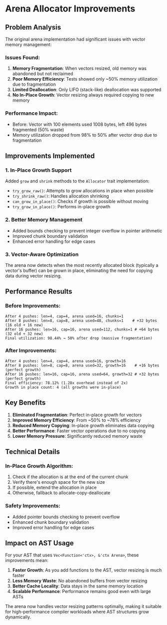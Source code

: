 # Arena Allocator Improvements

## Problem Analysis

The original arena implementation had significant issues with vector memory management:

### Issues Found:
1. **Memory Fragmentation**: When vectors resized, old memory was abandoned but not reclaimed
2. **Poor Memory Efficiency**: Tests showed only ~50% memory utilization due to fragmentation
3. **Limited Deallocation**: Only LIFO (stack-like) deallocation was supported
4. **No In-Place Growth**: Vector resizing always required copying to new memory

### Performance Impact:
- Before: Vector with 100 elements used 1008 bytes, left 496 bytes fragmented (50% waste)
- Memory utilization dropped from 98% to 50% after vector drop due to fragmentation

## Improvements Implemented

### 1. In-Place Growth Support
Added `grow` and `shrink` methods to the `Allocator` trait implementation:
- `try_grow_raw()`: Attempts to grow allocations in place when possible
- `try_shrink_raw()`: Handles allocation shrinking
- `can_grow_in_place()`: Checks if growth is possible without moving
- `try_grow_in_place()`: Performs in-place growth

### 2. Better Memory Management
- Added bounds checking to prevent integer overflow in pointer arithmetic
- Improved chunk boundary validation
- Enhanced error handling for edge cases

### 3. Vector-Aware Optimization
The arena now detects when the most recently allocated block (typically a vector's buffer) can be grown in place, eliminating the need for copying data during vector resizing.

## Performance Results

### Before Improvements:
```
After 4 pushes: len=4, cap=4, arena used=16, chunks=1
After 8 pushes: len=8, cap=8, arena used=48, chunks=1    # +32 bytes (16 old + 16 new)
After 16 pushes: len=16, cap=16, arena used=112, chunks=1 # +64 bytes (32 old + 32 new)
Final utilization: 98.44% → 50% after drop (massive fragmentation)
```

### After Improvements:
```
After 4 pushes: len=4, cap=4, arena used=16, growth=16
After 8 pushes: len=8, cap=8, arena used=32, growth=16    # +16 bytes (perfect growth)
After 16 pushes: len=16, cap=16, arena used=64, growth=32 # +32 bytes (perfect growth)
Final efficiency: 78.12% (1.28x overhead instead of 2x)
Growth in place count: 4 (all growths were in-place)
```

## Key Benefits

1. **Eliminated Fragmentation**: Perfect in-place growth for vectors
2. **Improved Memory Efficiency**: From ~50% to ~78% efficiency
3. **Reduced Memory Copying**: In-place growth eliminates data copying
4. **Better Performance**: Faster vector operations due to no copying
5. **Lower Memory Pressure**: Significantly reduced memory waste

## Technical Details

### In-Place Growth Algorithm:
1. Check if the allocation is at the end of the current chunk
2. Verify there's enough space for the new size
3. If possible, extend the allocation in place
4. Otherwise, fallback to allocate-copy-deallocate

### Safety Improvements:
- Added pointer bounds checking to prevent overflow
- Enhanced chunk boundary validation
- Improved error handling for edge cases

## Impact on AST Usage

For your AST that uses `Vec<Function<'ctx>, &'ctx Arena>`, these improvements mean:

1. **Faster Growth**: As you add functions to the AST, vector resizing is much faster
2. **Less Memory Waste**: No abandoned buffers from vector resizing
3. **Better Cache Locality**: Data stays in the same memory location
4. **Scalable Performance**: Performance remains good even with large ASTs

The arena now handles vector resizing patterns optimally, making it suitable for high-performance compiler workloads where AST structures grow dynamically.
